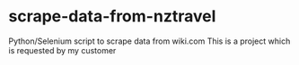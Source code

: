 # scrape-data-from-nztravel
Python/Selenium script to scrape data from wiki.com
This is a project which is requested by my customer 
